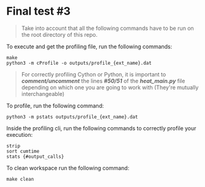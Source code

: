 # Final test #3

> Take into account that all the following commands have to be run on the root directory of this repo.

To execute and get the profiling file, run the following commands:

``` console
make
python3 -m cProfile -o outputs/profile_{ext_name}.dat
```

> For correctly profiling Cython or Python, it is important to ***comment/uncomment*** the lines ***#50/51*** of the ***heat_main.py*** file depending on which one you are going to work with (They're mutually interchangeable)

To profile, run the following command:

``` console
python3 -m pstats outputs/profile_{ext_name}.dat
```

Inside the profiling cli, run the following commands to correctly profile your execution:

``` console
strip
sort cumtime
stats {#output_calls}
```

To clean workspace run the following command:

``` console
make clean
```
